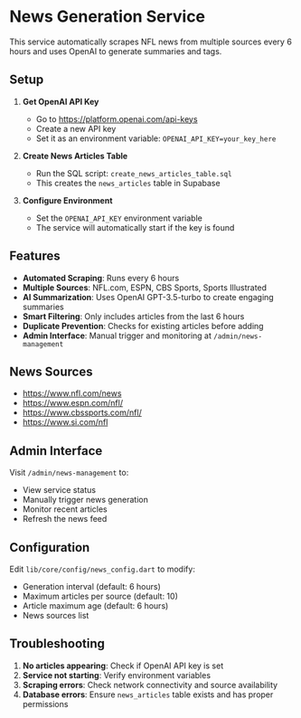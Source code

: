 # News Generation Service

This service automatically scrapes NFL news from multiple sources every 6 hours and uses OpenAI to generate summaries and tags.

## Setup

1. **Get OpenAI API Key**
   - Go to https://platform.openai.com/api-keys
   - Create a new API key
   - Set it as an environment variable: `OPENAI_API_KEY=your_key_here`

2. **Create News Articles Table**
   - Run the SQL script: `create_news_articles_table.sql`
   - This creates the `news_articles` table in Supabase

3. **Configure Environment**
   - Set the `OPENAI_API_KEY` environment variable
   - The service will automatically start if the key is found

## Features

- **Automated Scraping**: Runs every 6 hours
- **Multiple Sources**: NFL.com, ESPN, CBS Sports, Sports Illustrated
- **AI Summarization**: Uses OpenAI GPT-3.5-turbo to create engaging summaries
- **Smart Filtering**: Only includes articles from the last 6 hours
- **Duplicate Prevention**: Checks for existing articles before adding
- **Admin Interface**: Manual trigger and monitoring at `/admin/news-management`

## News Sources

- https://www.nfl.com/news
- https://www.espn.com/nfl/
- https://www.cbssports.com/nfl/
- https://www.si.com/nfl

## Admin Interface

Visit `/admin/news-management` to:
- View service status
- Manually trigger news generation
- Monitor recent articles
- Refresh the news feed

## Configuration

Edit `lib/core/config/news_config.dart` to modify:
- Generation interval (default: 6 hours)
- Maximum articles per source (default: 10)
- Article maximum age (default: 6 hours)
- News sources list

## Troubleshooting

1. **No articles appearing**: Check if OpenAI API key is set
2. **Service not starting**: Verify environment variables
3. **Scraping errors**: Check network connectivity and source availability
4. **Database errors**: Ensure `news_articles` table exists and has proper permissions
